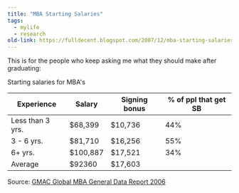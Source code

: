 ```yaml
---
title: "MBA Starting Salaries"
tags: 
  - mylife
  - research	
old-link: https://fulldecent.blogspot.com/2007/12/mba-starting-salaries.html
---
```


This is for the people who keep asking me what they should make after graduating:

Starting salaries for MBA's

| Experience | Salary | Signing bonus | % of ppl that get SB |
|------------|--------|---------------|----------------------|
| Less than 3 yrs. | $68,399 | $10,736 | 44% |
| 3 - 6 yrs. | $81,710 | $16,256 | 55% |
| 6+ yrs. | $100,887 | $17,521 | 34% |
| Average | $92360 | $17,603 | |

Source: [GMAC Global MBA General Data Report 2006](https://www.gmac.com/NR/rdonlyres/4617742F-A7E7-4D21-ABBA-206B927D8EC2/0/GlobalMBAGeneralDataReport2006.pdf)